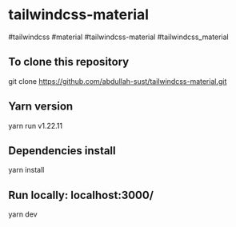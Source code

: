 # tailwindcss-material
#tailwindcss #material #tailwindcss-material #tailwindcss_material

## To clone this repository
git clone https://github.com/abdullah-sust/tailwindcss-material.git


## Yarn version
yarn run v1.22.11

## Dependencies install
yarn install

## Run locally: localhost:3000/
yarn dev
